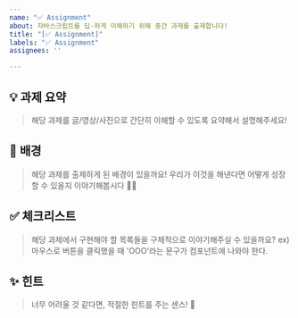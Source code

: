 ```yaml
---
name: "✅ Assignment"
about: 자바스크립트를 딥-하게 이해하기 위해 중간 과제를 출제합니다!
title: "[✅ Assignment]"
labels: "✅ Assignment"
assignees: ''

---
```


## 💡 과제 요약
> 해당 과제를 글/영상/사진으로 간단히 이해할 수 있도록 요약해서 설명해주세요!

## 🚦 배경
> 해당 과제를 출제하게 된 배경이 있을까요! 우리가 이것을 해낸다면 어떻게 성장할 수 있을지 이야기해봅시다 💪🏻

## ✅ 체크리스트
> 해당 과제에서 구현해야 할 목록들을 구체적으로 이야기해주실 수 있을까요?
> ex) 마우스로 버튼을 클릭했을 때 'OOO'라는 문구가 <XXX> 컴포넌트에 나와야 한다.

## ✨ 힌트
> 너무 어려울 것 같다면, 적절한 힌트를 주는 센스! 🥰